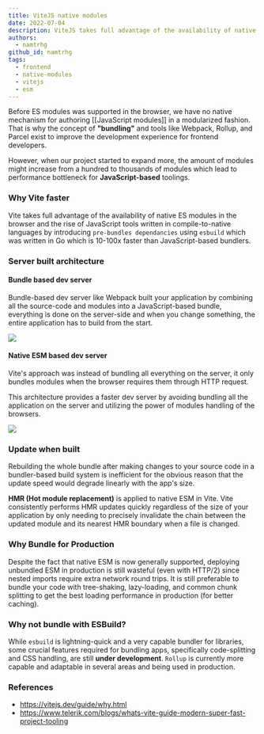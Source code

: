 ```yaml
---
title: ViteJS native modules
date: 2022-07-04
description: ViteJS takes full advantage of the availability of native ES modules in the browser and the rise of JavaScript tools written in compile-to-native languages by introducing pre-bundles dependancies using esbuild.
authors:
  - namtrhg
github_id: namtrhg
tags:
  - frontend
  - native-modules
  - vitejs
  - esm
---
```


Before ES modules was supported in the browser, we have no native mechanism for authoring [[JavaScript modules]] in a modularized fashion. That is why the concept of **"bundling"** and tools like Webpack, Rollup, and Parcel exist to improve the development experience for frontend developers.

However, when our project started to expand more, the amount of modules might increase from a hundred to thousands of modules which lead to performance bottleneck for **JavaScript-based** toolings.

### Why Vite faster

Vite takes full advantage of the availability of native ES modules in the browser and the rise of JavaScript tools written in compile-to-native languages by introducing `pre-bundles dependancies` using `esbuild` which was written in Go which is 10-100x faster than JavaScript-based bundlers.

### Server built architecture

#### Bundle based dev server

Bundle-based dev server like Webpack built your application by combining all the source-code and modules into a JavaScript-based bundle, everything is done on the server-side and when you change something, the entire application has to build from the start.

![](assets/bundler.37740380.png)

#### Native ESM based dev server

Vite's approach was instead of bundling all everything on the server, it only bundles modules when the browser requires them through HTTP request.

This architecture provides a faster dev server by avoiding bundling all the application on the server and utilizing the power of modules handling of the browsers.

![](assets/esm.3070012d.png)

### Update when built

Rebuilding the whole bundle after making changes to your source code in a bundler-based build system is inefficient for the obvious reason that the update speed would degrade linearly with the app's size.

**HMR (Hot module replacement)** is applied to native ESM in Vite. Vite consistently performs HMR updates quickly regardless of the size of your application by only needing to precisely invalidate the chain between the updated module and its nearest HMR boundary when a file is changed.

### Why Bundle for Production

Despite the fact that native ESM is now generally supported, deploying unbundled ESM in production is still wasteful (even with HTTP/2) since nested imports require extra network round trips. It is still preferable to bundle your code with tree-shaking, lazy-loading, and common chunk splitting to get the best loading performance in production (for better caching).

### Why not bundle with ESBuild?

While `esbuild` is lightning-quick and a very capable bundler for libraries, some crucial features required for bundling apps, specifically code-splitting and CSS handling, are still **under development**. `Rollup` is currently more capable and adaptable in several areas and being used in production.

### References

- https://vitejs.dev/guide/why.html
- https://www.telerik.com/blogs/whats-vite-guide-modern-super-fast-project-tooling
